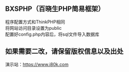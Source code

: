 ## BXSPHP（百晓生PHP简易框架）
程序配置方式和ThinkPHP相同<br>
将网站访问目录设置为public<br>
配置好config.php内容后，将sql文件导入数据库<br>

## 如果需要二改，请保留版权信息以及出处
演示站：https://www.i80k.com
